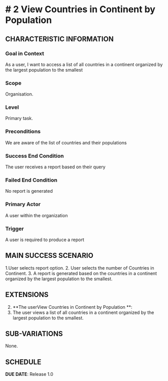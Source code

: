 # # 2 View Countries in Continent by Population

## CHARACTERISTIC INFORMATION

### Goal in Context


As a user, I want to access a list of all countries in a continent organized by the largest population to the smallest
### Scope

Organisation.

### Level

Primary task.

### Preconditions

We are aware of the list of countries and their populations

### Success End Condition

The user receives a report based on their query

### Failed End Condition

No report is generated

### Primary Actor

A user within the organization

### Trigger

A user is required to produce a report

## MAIN SUCCESS SCENARIO

1.User selects report option.
2. User selects the number of Countries in Continent.
3. A report is generated based on the countries in a continent organized by the largest population to the smallest.


## EXTENSIONS

2. **The userView Countries in Continent by Population **:
1. The user views a list of all countries in a continent organized by the largest population to the smallest.

## SUB-VARIATIONS

None.

## SCHEDULE

**DUE DATE**: Release 1.0